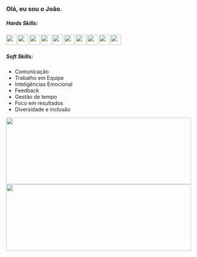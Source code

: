 ### Olá, eu sou o João.

<h5>Hards Skills: </h5>

  <h4>
  <img src="https://img.icons8.com/color/344/html-5--v1.png" width='28' heidth='28'/>
  <img src="https://img.icons8.com/color/344/css3.png" width='28' heidth='28'/>
  <img src="https://img.icons8.com/color/344/javascript--v1.png" width='28' heidth='28'/>
  <img src="https://img.icons8.com/color/72/typescript.png" width='28' heidth='28'/>
  <img src="https://img.icons8.com/color/72/nodejs.png" width='28' heidth='28'/>
  <img src="https://img.icons8.com/external-soft-fill-juicy-fish/2x/external-sql-coding-and-development-soft-fill-soft-fill-juicy-fish.png" width='28'      heidth='28'/>
 <img src="https://img.icons8.com/color/344/react-native.png" width='28' heidth='28'/> 
 <img src="https://img.icons8.com/color/344/sass-avatar.png" width='28' heidth='28'/> 
 <img src="https://img.icons8.com/color/2x/bootstrap.png" width='28' heidth='28'/>
  <img src="https://img.icons8.com/ios-glyphs/344/github.png" width='28' heidth='28'/> 
 </h4>
 
 <h5>Soft Skills: </h5>
 <ul>
    <li>Comunicação</li>
    <li>Trabalho em Equipe</li>
    <li>Inteligências Emocional</li>
    <li>Feedback</li>
    <li>Gestão de tempo</li>
    <li>Foco em resultados</li>
    <li>Diversidade e inclusão</li>
 </ul>
 
<div>
<img height="180em" width="500px" src="https://github-readme-stats.vercel.app/api?username=JoaoVitorLiberato&show_icons=true&theme=dracula&include_all_commits=true&count_private=true"/>
<img height="180em" width="500px" src="https://github-readme-stats.vercel.app/api/top-langs/?username=JoaoVitorLiberato&layout=compact&langs_count=7&theme=dracula" />
</div>
